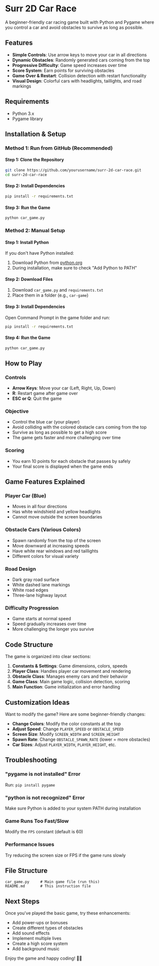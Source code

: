# Surr 2D Car Race

A beginner-friendly car racing game built with Python and Pygame where you control a car and avoid obstacles to survive as long as possible.

## Features

- **Simple Controls**: Use arrow keys to move your car in all directions
- **Dynamic Obstacles**: Randomly generated cars coming from the top
- **Progressive Difficulty**: Game speed increases over time
- **Score System**: Earn points for surviving obstacles
- **Game Over & Restart**: Collision detection with restart functionality
- **Visual Design**: Colorful cars with headlights, taillights, and road markings

## Requirements

- Python 3.x
- Pygame library

## Installation & Setup

### Method 1: Run from GitHub (Recommended)

#### Step 1: Clone the Repository
```bash
git clone https://github.com/yourusername/surr-2d-car-race.git
cd surr-2d-car-race
```

#### Step 2: Install Dependencies
```bash
pip install -r requirements.txt
```

#### Step 3: Run the Game
```bash
python car_game.py
```

### Method 2: Manual Setup

#### Step 1: Install Python
If you don't have Python installed:
1. Download Python from [python.org](https://python.org)
2. During installation, make sure to check "Add Python to PATH"

#### Step 2: Download Files
1. Download `car_game.py` and `requirements.txt`
2. Place them in a folder (e.g., `car-game`)

#### Step 3: Install Dependencies
Open Command Prompt in the game folder and run:
```bash
pip install -r requirements.txt
```

#### Step 4: Run the Game
```bash
python car_game.py
```

## How to Play

### Controls
- **Arrow Keys**: Move your car (Left, Right, Up, Down)
- **R**: Restart game after game over
- **ESC or Q**: Quit the game

### Objective
- Control the blue car (your player)
- Avoid colliding with the colored obstacle cars coming from the top
- Survive as long as possible to get a high score
- The game gets faster and more challenging over time

### Scoring
- You earn 10 points for each obstacle that passes by safely
- Your final score is displayed when the game ends

## Game Features Explained

### Player Car (Blue)
- Moves in all four directions
- Has white windshield and yellow headlights
- Cannot move outside the screen boundaries

### Obstacle Cars (Various Colors)
- Spawn randomly from the top of the screen
- Move downward at increasing speeds
- Have white rear windows and red taillights
- Different colors for visual variety

### Road Design
- Dark gray road surface
- White dashed lane markings
- White road edges
- Three-lane highway layout

### Difficulty Progression
- Game starts at normal speed
- Speed gradually increases over time
- More challenging the longer you survive

## Code Structure

The game is organized into clear sections:

1. **Constants & Settings**: Game dimensions, colors, speeds
2. **Player Class**: Handles player car movement and rendering
3. **Obstacle Class**: Manages enemy cars and their behavior
4. **Game Class**: Main game logic, collision detection, scoring
5. **Main Function**: Game initialization and error handling

## Customization Ideas

Want to modify the game? Here are some beginner-friendly changes:

- **Change Colors**: Modify the color constants at the top
- **Adjust Speed**: Change `PLAYER_SPEED` or `OBSTACLE_SPEED`
- **Screen Size**: Modify `SCREEN_WIDTH` and `SCREEN_HEIGHT`
- **Spawn Rate**: Change `OBSTACLE_SPAWN_RATE` (lower = more obstacles)
- **Car Sizes**: Adjust `PLAYER_WIDTH`, `PLAYER_HEIGHT`, etc.

## Troubleshooting

### "pygame is not installed" Error
Run: `pip install pygame`

### "python is not recognized" Error
Make sure Python is added to your system PATH during installation

### Game Runs Too Fast/Slow
Modify the `FPS` constant (default is 60)

### Performance Issues
Try reducing the screen size or FPS if the game runs slowly

## File Structure
```
car_game.py     # Main game file (run this)
README.md       # This instruction file
```

## Next Steps

Once you've played the basic game, try these enhancements:
- Add power-ups or bonuses
- Create different types of obstacles
- Add sound effects
- Implement multiple lives
- Create a high score system
- Add background music

Enjoy the game and happy coding! 🚗💨
